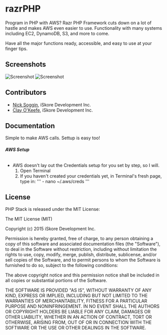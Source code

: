 # razrPHP

Program in PHP with AWS? Razr PHP Framework cuts down on a lot of hastle and makes AWS even easier to use. Functionality with many systems including EC2, DynamoDB, S3, and more to come.

Have all the major functions ready, accessible, and easy to use at your finger tips.


## Screenshots

![Screenshot](Assets/screenshota.png)
![Screenshot](Assets/screenshotb.png)

## Contributors

- [Nick Soggin](http://www.dreamthegame.com), iSkore Development Inc.
- [Clay O'Keefe](http://www.dreamthegame.com), iSkore Development Inc.

## Documentation

Simple to make AWS calls. Settup is easy too!

###### **AWS Setup**
 * AWS doesn't lay out the Credentials setup for you set by step, so I will.
    1. Open Terminal
    2. If you haven't created your credentials yet, in Terminal's fresh page, type in:
        '''
            - nano ~/.aws/creds
        '''


## License

PHP Stack is released under the MIT License:

The MIT License (MIT)

Copyright (c) 2015 iSkore Development Inc.

Permission is hereby granted, free of charge, to any person obtaining a copy
of this software and associated documentation files (the "Software"), to deal
in the Software without restriction, including without limitation the rights
to use, copy, modify, merge, publish, distribute, sublicense, and/or sell
copies of the Software, and to permit persons to whom the Software is
furnished to do so, subject to the following conditions:

The above copyright notice and this permission notice shall be included in all
copies or substantial portions of the Software.

THE SOFTWARE IS PROVIDED "AS IS", WITHOUT WARRANTY OF ANY KIND, EXPRESS OR
IMPLIED, INCLUDING BUT NOT LIMITED TO THE WARRANTIES OF MERCHANTABILITY,
FITNESS FOR A PARTICULAR PURPOSE AND NONINFRINGEMENT. IN NO EVENT SHALL THE
AUTHORS OR COPYRIGHT HOLDERS BE LIABLE FOR ANY CLAIM, DAMAGES OR OTHER
LIABILITY, WHETHER IN AN ACTION OF CONTRACT, TORT OR OTHERWISE, ARISING FROM,
OUT OF OR IN CONNECTION WITH THE SOFTWARE OR THE USE OR OTHER DEALINGS IN THE
SOFTWARE.
